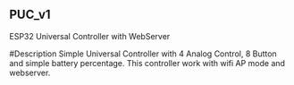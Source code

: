 ## PUC_v1
ESP32 Universal Controller with WebServer

#Description
Simple Universal Controller with 4 Analog Control, 8 Button and simple battery percentage. This controller work with wifi AP mode and webserver.
